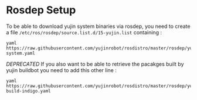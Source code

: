 Rosdep Setup
============
To be able to download yujin system binaries via rosdep, you need to create a file `/etc/ros/rosdep/source.list.d/15-yujin.list` containing : 
```
yaml https://raw.githubusercontent.com/yujinrobot/rosdistro/master/rosdep/yujinrobot-system.yaml
```

*DEPRECATED* If you also want to be able to retrieve the pacakges built by yujin buildbot you need to add this other line : 
```
yaml https://raw.githubusercontent.com/yujinrobot/rosdistro/master/rosdep/yujinrobot-build-indigo.yaml
```
